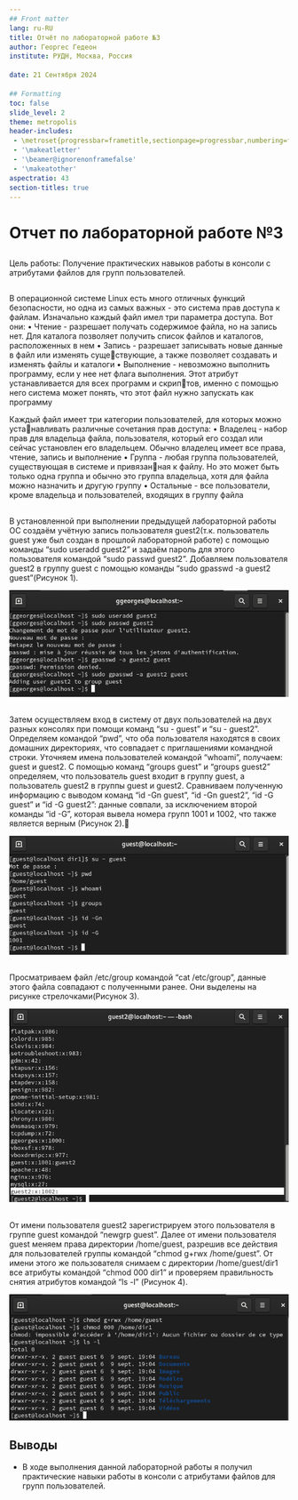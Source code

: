 ```yaml
---
## Front matter
lang: ru-RU
title: Отчёт по лабораторной работе №3
author: Георгес Гедеон
institute: РУДН, Москва, Россия

date: 21 Сентября 2024

## Formatting
toc: false
slide_level: 2
theme: metropolis
header-includes: 
 - \metroset{progressbar=frametitle,sectionpage=progressbar,numbering=fraction}
 - '\makeatletter'
 - '\beamer@ignorenonframefalse'
 - '\makeatother'
aspectratio: 43
section-titles: true
---
```


# Отчет по лабораторной работе №3

##

Цель работы: Получение практических навыков работы в консоли с атрибутами файлов для групп пользователей.

## 

В операционной системе Linux есть много отличных функций безопасности, но одна из самых важных - это система прав доступа к файлам. Изначально каждый файл имел три параметра доступа. Вот они:
• Чтение - разрешает получать содержимое файла, но на запись нет. Для каталога позволяет получить список файлов и каталогов, расположенных в нем 
• Запись - разрешает записывать новые данные в файл или изменять существующие, а также позволяет создавать и изменять файлы и каталоги
• Выполнение - невозможно выполнить программу, если у нее нет флага выполнения. Этот атрибут устанавливается для всех программ и скриптов, именно с помощью него система может понять, что этот файл нужно запускать как программу

Каждый файл имеет три категории пользователей, для которых можно устанавливать различные сочетания прав доступа:
• Владелец - набор прав для владельца файла, пользователя, который его создал или сейчас установлен его владельцем. Обычно владелец имеет все права, чтение, запись и выполнение
• Группа - любая группа пользователей, существующая в системе и привязанная к файлу. Но это может быть только одна группа и обычно это группа владельца, хотя для файла можно назначить и другую группу
• Остальные - все пользователи, кроме владельца и пользователей, входящих в группу файла

## 

В установленной при выполнении предыдущей лабораторной работы ОС создаём учётную запись пользователя guest2(т.к. пользователь guest уже был создан в прошлой лабораторной работе) 
с помощью команды “sudo useradd guest2” и задаём пароль для этого пользователя командой “sudo passwd guest2”. 
Добавляем пользователя guest2 в группу guest с помощью команды “sudo gpasswd -a guest2 guest”(Рисунок 1).

![Рисунок 1](image/1.png)

##  

Затем осуществляем вход в систему от двух пользователей на двух разных консолях при помощи команд “su - guest” и “su - guest2”. Определяем командой “pwd”,
что оба пользователя находятся в своих домашних директориях, что совпадает с приглашениями командной строки. Уточняем имена пользователей командой 
“whoami”, получаем: guest и guest2. С помощью команд “groups guest” и “groups guest2” определяем, что пользователь guest входит в группу guest,
а пользователь guest2 в группы guest и guest2. Сравниваем полученную информацию с выводом команд “id -Gn guest”, “id -Gn guest2”, “id -G guest” и “id -G guest2”:
данные совпали, за исключением второй команды “id -G”, которая вывела номера групп 1001 и 1002, что также является верным (Рисунок 2).

![Рисунок 3](image/3.png)

## 

Просматриваем файл /etc/group командой “cat /etc/group”, данные этого файла совпадают с полученными ранее.
Они выделены на рисунке стрелочками(Рисунок 3).

![Рисунок 5](image/5.png)

## 

От имени пользователя guest2 зарегистрируем этого пользователя в группе guest командой “newgrp guest”. Далее от имени пользователя guest меняем
права директории /home/guest, разрешив все действия для пользователей группы 
командой “chmod g+rwx /home/guest”. От имени этого же пользователя снимаем с директории /home/guest/dir1 все атрибуты командой “chmod 000 dir1” и проверяем
правильность снятия атрибутов командой “ls -l” (Рисунок 4).

![Рисунок 6](image/6.png)


## Выводы

- В ходе выполнения данной лабораторной работы я получил практические навыки работы в консоли с атрибутами файлов для групп пользователей.
